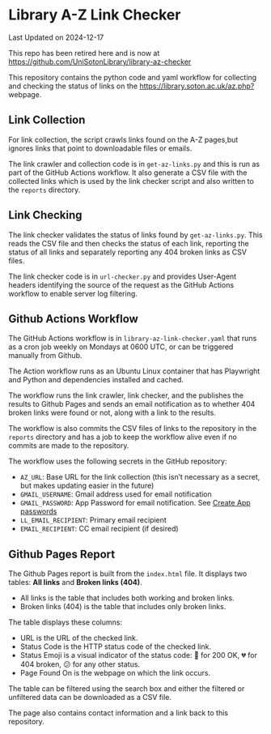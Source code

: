 # Library A-Z Link Checker

Last Updated on 2024-12-17

This repo has been retired here and is now at
<https://github.com/UniSotonLibrary/library-az-checker>

This repository contains the python code and yaml workflow for
collecting and checking the status of links on the
<https://library.soton.ac.uk/az.php?> webpage.

## Link Collection

For link collection, the script crawls links found on the A-Z pages,but
ignores links that point to downloadable files or emails.

The link crawler and collection code is in `get-az-links.py` and this is
run as part of the GitHub Actions workflow. It also generate a CSV file
with the collected links which is used by the link checker script and
also written to the `reports` directory.

## Link Checking

The link checker validates the status of links found by
`get-az-links.py`. This reads the CSV file and then checks the status of
each link, reporting the status of all links and separately reporting
any 404 broken links as CSV files.

The link checker code is in `url-checker.py` and provides User-Agent
headers identifying the source of the request as the GitHub Actions
workflow to enable server log filtering.

## Github Actions Workflow

The GitHub Actions workflow is in `library-az-link-checker.yaml` that
runs as a cron job weekly on Mondays at 0600 UTC, or can be triggered
manually from Github.

The Action workflow runs as an Ubuntu Linux container that has
Playwright and Python and dependencies installed and cached.

The workflow runs the link crawler, link checker, and the publishes the
results to Github Pages and sends an email notification as to whether
404 broken links were found or not, along with a link to the results.

The workflow is also commits the CSV files of links to the repository in
the `reports` directory and has a job to keep the workflow alive even if
no commits are made to the repository.

The workflow uses the following secrets in the GitHub repository:

- `AZ_URL`: Base URL for the link collection (this isn’t necessary as a
  secret, but makes updating easier in the future)
- `GMAIL_USERNAME`: Gmail address used for email notification
- `GMAIL_PASSWORD`: App Password for email notification. See [Create App
  passwords](https://knowledge.workspace.google.com/kb/how-to-create-app-passwords-000009237)
- `LL_EMAIL_RECIPIENT`: Primary email recipient
- `EMAIL_RECIPIENT`: CC email recipient (if desired)

## Github Pages Report

The Github Pages report is built from the `index.html` file. It displays
two tables: **All links** and **Broken links (404)**.

- All links is the table that includes both working and broken links.
- Broken links (404) is the table that includes only broken links.

The table displays these columns:

- URL is the URL of the checked link.
- Status Code is the HTTP status code of the checked link.
- Status Emoji is a visual indicator of the status code: 💙 for 200 OK,
  💔 for 404 broken, 😕 for any other status.
- Page Found On is the webpage on which the link occurs.

The table can be filtered using the search box and either the filtered
or unfiltered data can be downloaded as a CSV file.

The page also contains contact information and a link back to this
repository.

